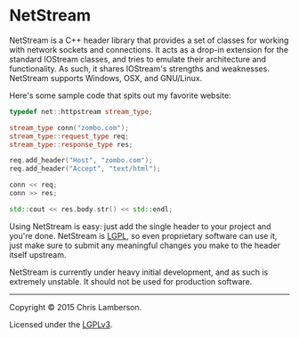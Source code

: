 NetStream
=========

NetStream is a C++ header library that provides a set of classes for working
with network sockets and connections. It acts as a drop-in extension for the
standard IOStream classes, and tries to emulate their architecture and
functionality. As such, it shares IOStream's strengths and weaknesses.
NetStream supports Windows, OSX, and GNU/Linux.

Here's some sample code that spits out my favorite website:

```C++
typedef net::httpstream stream_type;

stream_type conn("zombo.com");
stream_type::request_type req;
stream_type::response_type res;

req.add_header("Host", "zombo.com");
req.add_header("Accept", "text/html");

conn << req;
conn >> res;

std::cout << res.body.str() << std::endl;
```

Using NetStream is easy: just add the single header to your project and you're
done. NetStream is [LGPL][1], so even proprietary software can use it, just
make sure to submit any meaningful changes you make to the header itself
upstream.

NetStream is currently under heavy initial development, and as such is
extremely unstable. It should not be used for production software.

---------------------------------

Copyright © 2015 Chris Lamberson.

Licensed under the [LGPLv3][1].

[1]: https://www.gnu.org/licenses/lgpl-3.0-standalone.html
